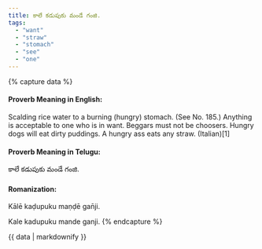 ```yaml
---
title: కాలే కడుపుకు మండే గంజి.
tags:
  - "want"
  - "straw"
  - "stomach"
  - "see"
  - "one"
---
```


{% capture data %}
#### Proverb Meaning in English:
Scalding rice water to a burning (hungry) stomach.
(See No. 185.)
Anything is acceptable to one who is in want.
Beggars must not be choosers.
Hungry dogs will eat dirty puddings.
A hungry ass eats any straw. (Italian)[1]

#### Proverb Meaning in Telugu:
కాలే కడుపుకు మండే గంజి.

#### Romanization:
Kālē kaḍupuku maṇḍē gan̄ji.

Kale kadupuku mande ganji.
{% endcapture %}

{{ data | markdownify }}

